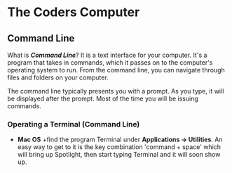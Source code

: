 # The Coders Computer

## Command Line

What is **_Command Line_**? It is a text interface for your computer.
It's a program that takes in commands, which it passes on to the computer's operating system to run. From the command line, you can navigate
through files and folders on your computer.

The command line typically presents you with a prompt. As you type, it will be displayed after the prompt. Most of the time you will be issuing commands.

### Operating a Terminal (Command Line)

+ **Mac OS**
  +find the program Terminal under **Applications -> Utilities**. An easy way to get to it is the key combination 'command + space' which will bring up Spotlight, then start typing Terminal and it will soon show up. 
